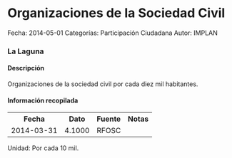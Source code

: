 Organizaciones de la Sociedad Civil
=====

Fecha: 2014-05-01
Categorías: Participación Ciudadana
Autor: IMPLAN

### La Laguna

#### Descripción

Organizaciones de la sociedad civil por cada diez mil habitantes.

#### Información recopilada

<table class="table table-hover table-bordered">
  <tr><th>Fecha</th><th>Dato</th><th>Fuente</th><th>Notas</th></tr>
  <tr><td>2014-03-31</td><td>4.1000</td><td>RFOSC</td><td></td></tr>
</table>

Unidad: Por cada 10 mil.
